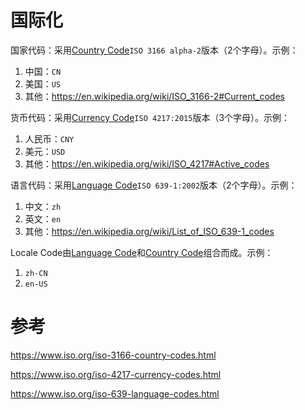 # 国际化

国家代码：采用[Country Code]`ISO 3166 alpha-2`版本（2个字母）。示例：
1. 中国：`CN`
1. 美国：`US`
1. 其他：https://en.wikipedia.org/wiki/ISO_3166-2#Current_codes


货币代码：采用[Currency Code]`ISO 4217:2015`版本（3个字母）。示例：
1. 人民币：`CNY`
1. 美元：`USD`
1. 其他：https://en.wikipedia.org/wiki/ISO_4217#Active_codes


语言代码：采用[Language Code]`ISO 639-1:2002`版本（2个字母）。示例：
1. 中文：`zh`
1. 英文：`en`
1. 其他：https://en.wikipedia.org/wiki/List_of_ISO_639-1_codes


Locale Code由[Language Code]和[Country Code]组合而成。示例：
1. `zh-CN`
1. `en-US`

# 参考

https://www.iso.org/iso-3166-country-codes.html

https://www.iso.org/iso-4217-currency-codes.html

https://www.iso.org/iso-639-language-codes.html

[Country Code]:https://www.iso.org/iso-3166-country-codes.html
[Currency Code]:https://www.iso.org/iso-4217-currency-codes.html
[Language Code]:https://www.iso.org/iso-639-language-codes.html
